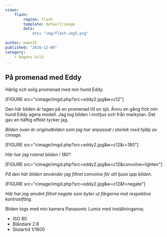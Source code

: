 ```yaml
---
views:
    flash:
        region: flash
        template: default/image
        data:
            src: "img/flash-img5.png"
            
author: mamn15
published: "2016-12-08"
category:
    - Dagens bild
...
```


## På promenad med Eddy

Härlig och solig promenad med min hund Eddy.

[FIGURE src="cimage/imgd.php?src=eddy2.jpg&w=c12"]

<!--more-->
Den här bilden är tagen på en promenad till en sjö. Ännu en gång fick min hund Eddy
agera modell. Jag tog bilden i motljus och från markytan. Det gav en häftig effekt tycker jag.

*Bilden ovan är originalbilden som jag har anpassat i storlek med hjälp av cimage.* 

[FIGURE src="cimage/imgd.php?src=eddy2.jpg&w=c12&r=180"]

*Här har jag roterat bilden i 180°.*

[FIGURE src="cimage/imgd.php?src=eddy2.jpg&w=c12&convolve=lighten"]

*På den här bilden använder jag filtret convolve för att ljusa upp bilden.*

[FIGURE src="cimage/imgd.php?src=eddy2.jpg&w=c12&f=negate"]

*Här har jag använt filtret negate som byter ut färgerna mot respektive kontrastfärg.*

Bilden togs med min kamera Panasonic Lumix med inställningarna;

* ISO 80
* Bländare 2.8
* Slutartid 1/1600
